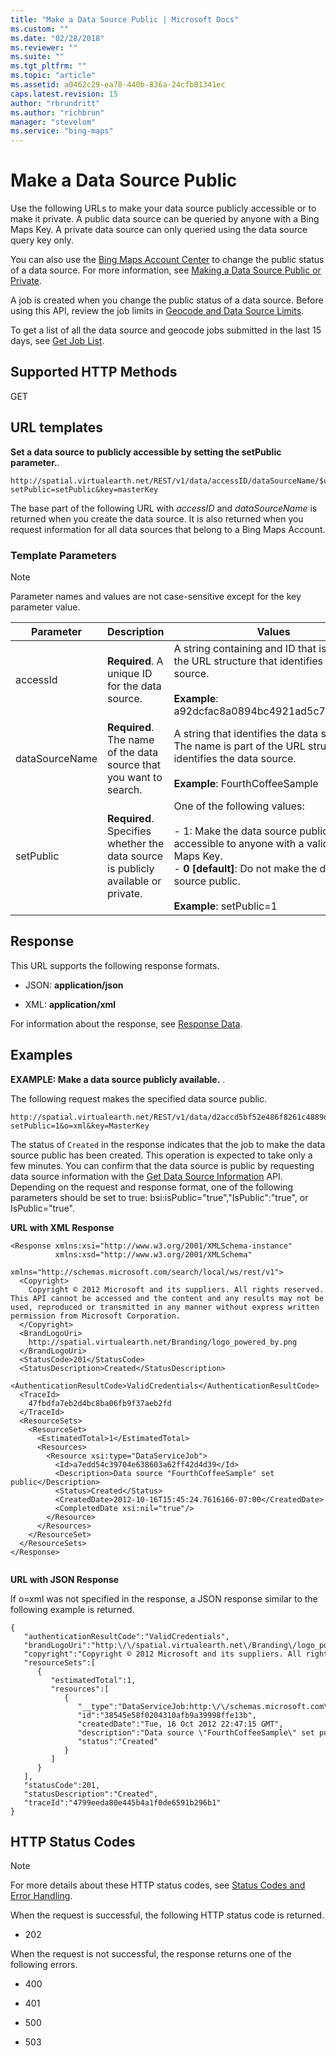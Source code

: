 ```yaml
---
title: "Make a Data Source Public | Microsoft Docs"
ms.custom: ""
ms.date: "02/28/2018"
ms.reviewer: ""
ms.suite: ""
ms.tgt_pltfrm: ""
ms.topic: "article"
ms.assetid: a0462c29-ea78-440b-836a-24cfb81341ec
caps.latest.revision: 15
author: "rbrundritt"
ms.author: "richbrun"
manager: "stevelom"
ms.service: "bing-maps"
---
```

# Make a Data Source Public

Use the following URLs to make your data source publicly accessible or to make it private. A public data source can be queried by anyone with a Bing Maps Key. A private data source can only queried using the data source query key only.  
  
 You can also use the [Bing Maps Account Center](http://www.bingmapsportal.com) to change the public status of a data source. For more information, see [Making a Data Source Public or Private](../../getting-started/bing-maps-dev-center-help/geocoding-and-managing-data-sources/making-a-data-source-public-or-private.md).  
  
 A job is created when you change the public status of a data source.  Before using this API, review the job limits in [Geocode and Data Source Limits](../geocode-and-data-source-limits.md).  
  
 To get a list of all the data source and geocode jobs submitted in the last 15 days, see [Get Job List](../get-job-list.md).  
  
## Supported HTTP Methods  
 GET  
  
## URL templates  
 **Set a data source to publicly accessible by setting the setPublic parameter.**.  
  
```  
http://spatial.virtualearth.net/REST/v1/data/accessID/dataSourceName/$updateDataSource?setPublic=setPublic&key=masterKey  
```  
  
 The base part of the following URL with *accessID* and *dataSourceName* is returned when you create the data source. It is also returned when you request information for all data sources that belong to a Bing Maps Account.  
  
### Template Parameters  
  
> [!NOTE]
>  Parameter names and values are not case-sensitive except for the key parameter value.  
  
|Parameter|Description|Values|  
|---------------|-----------------|------------|  
|accessId|**Required**. A unique ID for the data source.|A string containing and ID that is part of the URL structure that identifies the data source.<br /><br /> **Example**: a92dcfac8a0894bc4921ad5c74022623.|  
|dataSourceName|**Required**. The name of the data source that you want to search.|A string that identifies the data source. The name is part of the URL structure that identifies the data source.<br /><br /> **Example**: FourthCoffeeSample|  
|setPublic|**Required**. Specifies whether the data source is publicly available or private.|One of the following values:<br /><br /> -   1: Make the data source publicly accessible to anyone with a valid Bing Maps Key.<br />-   **0 [default]**: Do not make the data source public.<br /><br /> **Example**: setPublic=1|  
  
## Response  
 This URL supports the following response formats.  
  
-   JSON: **application/json**  
  
-   XML: **application/xml**  
  
 For information about the response, see [Response Data](download-data-source-dataflow/download-data-source-dataflow-response-description.md).  
  
## Examples  
 **EXAMPLE: Make a data source publicly available.** .  
  
 The following request makes the specified data source public.  
  
```  
http://spatial.virtualearth.net/REST/v1/data/d2accd5bf52e486f8261c4889d5940d6/FourthCoffeeSample/$updatedatasource?setPublic=1&o=xml&key=MasterKey  
```  
  
 The status of `Created` in the response indicates that the job to make the data source public has been created. This operation is expected to take only a few minutes. You can confirm that the data source is public by requesting data source information with the [Get Data Source Information](get-data-source-information.md) API. Depending on the request and response format, one of the following parameters should be set to true: bsi:isPublic="true","IsPublic":"true", or IsPublic="true".  
  
 **URL with XML Response**  
  
```xaml  
<Response xmlns:xsi="http://www.w3.org/2001/XMLSchema-instance"   
          xmlns:xsd="http://www.w3.org/2001/XMLSchema"   
          xmlns="http://schemas.microsoft.com/search/local/ws/rest/v1">  
  <Copyright>  
    Copyright © 2012 Microsoft and its suppliers. All rights reserved. This API cannot be accessed and the content and any results may not be used, reproduced or transmitted in any manner without express written permission from Microsoft Corporation.  
  </Copyright>  
  <BrandLogoUri>  
    http://spatial.virtualearth.net/Branding/logo_powered_by.png  
  </BrandLogoUri>  
  <StatusCode>201</StatusCode>  
  <StatusDescription>Created</StatusDescription>  
  <AuthenticationResultCode>ValidCredentials</AuthenticationResultCode>  
  <TraceId>  
    47fbdfa7eb2d4bc8ba06fb9f37aeb2fd  
  </TraceId>  
  <ResourceSets>  
    <ResourceSet>  
      <EstimatedTotal>1</EstimatedTotal>  
      <Resources>  
        <Resource xsi:type="DataServiceJob">  
          <Id>a7edd54c39704e638603a62ff42d4d39</Id>  
          <Description>Data source "FourthCoffeeSample" set public</Description>  
          <Status>Created</Status>  
          <CreatedDate>2012-10-16T15:45:24.7616166-07:00</CreatedDate>  
          <CompletedDate xsi:nil="true"/>  
        </Resource>  
      </Resources>  
    </ResourceSet>  
  </ResourceSets>  
</Response>  
  
```  
  
 **URL with JSON Response**  
  
 If o=xml was not specified in the response, a JSON response similar to the following example is returned.  
  
```  
{  
   "authenticationResultCode":"ValidCredentials",  
   "brandLogoUri":"http:\/\/spatial.virtualearth.net\/Branding\/logo_powered_by.png",  
   "copyright":"Copyright © 2012 Microsoft and its suppliers. All rights reserved. This API cannot be accessed and the content and any results may not be used, reproduced or transmitted in any manner without express written permission from Microsoft Corporation.",  
   "resourceSets":[  
      {  
         "estimatedTotal":1,  
         "resources":[  
            {  
               "__type":"DataServiceJob:http:\/\/schemas.microsoft.com\/search\/local\/ws\/rest\/v1",  
               "id":"38545e58f0204310afb9a39998ffe13b",  
               "createdDate":"Tue, 16 Oct 2012 22:47:15 GMT",  
               "description":"Data source \"FourthCoffeeSample\" set public",  
               "status":"Created"  
            }  
         ]  
      }  
   ],  
   "statusCode":201,  
   "statusDescription":"Created",  
   "traceId":"4799eeda80e445b4a1f0de6591b296b1"  
}  
```  
  
## HTTP Status Codes  
  
> [!NOTE]
>  For more details about these HTTP status codes, see [Status Codes and Error Handling](../status-codes-and-error-handling.md).  
  
 When the request is successful, the following HTTP status code is returned.  
  
-   202  
  
 When the request is not successful, the response returns one of the following errors.  
  
-   400  
  
-   401  
  
-   500  
  
-   503